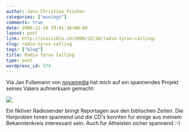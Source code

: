 ```yaml
---
author: Jens-Christian Fischer
categories: ["musings"]
comments: true
date: 2006-12-10 19:01:26+00:00
layout: post
link: http://invisible.ch/2006/12/10/radio-tyrus-calling/
slug: radio-tyrus-calling
tags: ["blog"]
title: Radio Tyrus Calling
type: post
wordpress_id: 574
---
```


Via Jan Fullemann von [novamedia][1] hat mich auf ein spannendes Projekt seines Vaters aufmerksam gemacht:

[![](http://radiotyrus.de/Chronik_eines_Todesurteils_files/shapeimage_6.png)](http://www.radiotyrus.de)

Ein fiktiver Radiosender bringt Reportagen aus den biblischen Zeiten. Die Horproben tonen spannend und die CD's konnten fur einige aus meinem Bekanntenkreis interessant sein. Auch fur Atheisten sicher spannend :-)

[1]: http://www.novamedia.de
[2]: http://www.radiotyrus.de
